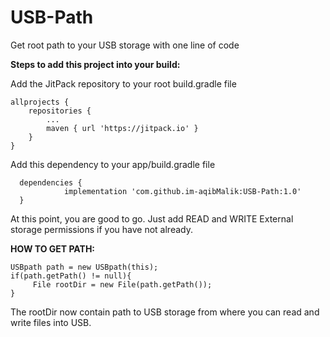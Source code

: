 # USB-Path
 
Get root path to your USB storage with one line of code

**Steps to add this project into your build:**

  Add the JitPack repository to your root build.gradle file

    allprojects {
    	repositories {
    		...
    		maven { url 'https://jitpack.io' }
    	}
    }

 

 Add this dependency to your app/build.gradle file

 

      dependencies {
                implementation 'com.github.im-aqibMalik:USB-Path:1.0'
      }



At this point, you are good to go. Just add READ and WRITE External storage permissions if you have not already.

**HOW TO GET PATH:**

    USBpath path = new USBpath(this);
    if(path.getPath() != null){
         File rootDir = new File(path.getPath());
    }

The rootDir now contain path to USB storage from where you can read and write files into USB.
